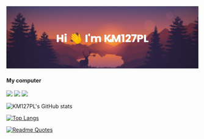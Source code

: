 <img src="https://raw.githubusercontent.com/KM127PL/km127pl/master/banner.png" />


#### My computer

<img src="https://img.shields.io/badge/NVIDIA-GT730-76B900?style=for-the-badge&logo=nvidia&logoColor=white" /> <img src="https://img.shields.io/badge/Intel-Core_i3_7th-0071C5?style=for-the-badge&logo=intel&logoColor=white" /> <img src="https://img.shields.io/badge/RAM-12GB_DDR4-b8161c?style=for-the-badge&logo=facebook-gaming&logoColor=white" />


![KM127PL's GitHub stats](https://github-readme-stats.vercel.app/api?username=km127pl&show_icons=true&theme=dracula)

[![Top Langs](https://github-readme-stats.vercel.app/api/top-langs/?username=km127pl&layout=compact&theme=dracula)](https://github.com/anuraghazra/github-readme-stats)



[![Readme Quotes](https://quotes-github-readme.vercel.app/api?type=horizontal)](https://github.com/piyushsuthar/github-readme-quotes)
